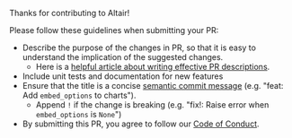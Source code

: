 <!-- Click "Preview" to read this message; then delete it. -->

Thanks for contributing to Altair!

Please follow these guidelines when submitting your PR:

- Describe the purpose of the changes in PR, so that it is easy to understand the implication of the suggested changes.
    - Here is a [helpful article about writing effective PR descriptions](https://medium.com/@greenberg/writing-pull-requests-your-coworkers-might-enjoy-reading-9d0307e93da3).
- Include unit tests and documentation for new features
- Ensure that the title is a concise [semantic commit message](https://www.conventionalcommits.org/) (e.g. "feat: Add `embed_options` to charts").
    - Append `!` if the change is breaking (e.g. "fix!: Raise error when `embed_options` is `None`")
- By submitting this PR, you agree to follow our [Code of Conduct](https://github.com/altair-viz/altair/blob/main/CODE_OF_CONDUCT.md).
